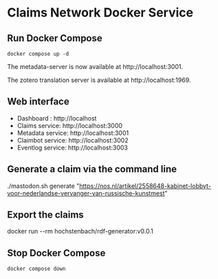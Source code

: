 # Claims Network Docker Service

## Run Docker Compose

```
docker compose up -d 
```

The metadata-server is now available at http://localhost:3001.

The zotero translation server is available at http://localhost:1969.

## Web interface

- Dashboard : http://localhost 
- Claims service: http://localhost:3000
- Metadata service: http://localhost:3001
- Claimbot service: http://localhost:3002
- Eventlog service: http://localhost:3003

## Generate a claim via the command line

./mastodon.sh generate "https://nos.nl/artikel/2558648-kabinet-lobbyt-voor-nederlandse-vervanger-van-russische-kunstmest"

## Export the claims

docker run --rm hochstenbach/rdf-generator:v0.0.1

## Stop Docker Compose

```
docker compose down
```


